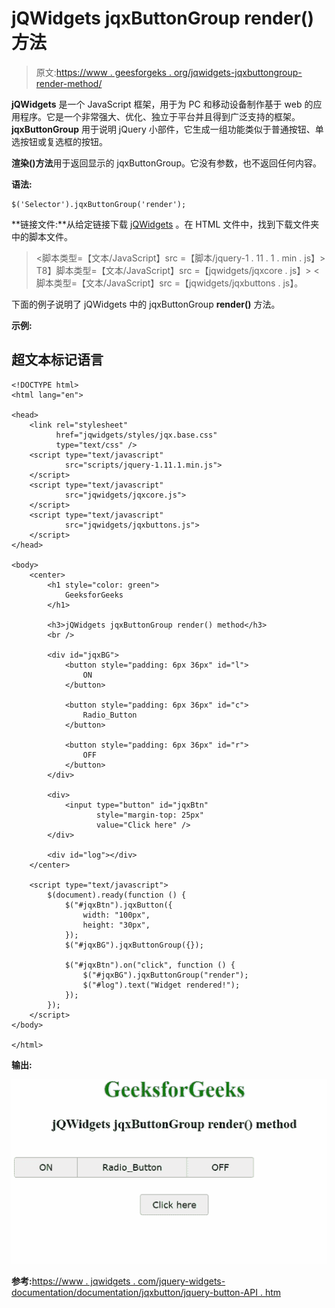 # jQWidgets jqxButtonGroup render()方法

> 原文:[https://www . geesforgeks . org/jqwidgets-jqxbuttongroup-render-method/](https://www.geeksforgeeks.org/jqwidgets-jqxbuttongroup-render-method/)

**jQWidgets** 是一个 JavaScript 框架，用于为 PC 和移动设备制作基于 web 的应用程序。它是一个非常强大、优化、独立于平台并且得到广泛支持的框架。 **jqxButtonGroup** 用于说明 jQuery 小部件，它生成一组功能类似于普通按钮、单选按钮或复选框的按钮。

**渲染()方法**用于返回显示的 jqxButtonGroup。它没有参数，也不返回任何内容。

**语法:**

```
$('Selector').jqxButtonGroup('render');
```

**链接文件:**从给定链接下载 [jQWidgets](https://www.jqwidgets.com/download/) 。在 HTML 文件中，找到下载文件夹中的脚本文件。

> <link rel="”stylesheet”" href="”jqwidgets/styles/jqx.base.css”" type="”text/css”">
> <脚本类型=【文本/JavaScript】src =【脚本/jquery-1 . 11 . 1 . min . js】></脚本>
> T8】脚本类型=【文本/JavaScript】src =【jqwidgets/jqxcore . js】></脚本>
> <脚本类型=【文本/JavaScript】src =【jqwidgets/jqxbuttons . js】。

下面的例子说明了 jQWidgets 中的 jqxButtonGroup **render()** 方法。

**示例:**

## 超文本标记语言

```
<!DOCTYPE html>
<html lang="en">

<head>
    <link rel="stylesheet" 
          href="jqwidgets/styles/jqx.base.css" 
          type="text/css" />
    <script type="text/javascript" 
            src="scripts/jquery-1.11.1.min.js">
    </script>
    <script type="text/javascript" 
            src="jqwidgets/jqxcore.js">
    </script>
    <script type="text/javascript" 
            src="jqwidgets/jqxbuttons.js">
    </script>
</head>

<body>
    <center>
        <h1 style="color: green">
            GeeksforGeeks
        </h1>

        <h3>jQWidgets jqxButtonGroup render() method</h3>
        <br />

        <div id="jqxBG">
            <button style="padding: 6px 36px" id="l">
                ON
            </button>

            <button style="padding: 6px 36px" id="c">
                Radio_Button
            </button>

            <button style="padding: 6px 36px" id="r">
                OFF
            </button>
        </div>

        <div>
            <input type="button" id="jqxBtn" 
                   style="margin-top: 25px"
                   value="Click here" />
        </div>

        <div id="log"></div>
    </center>

    <script type="text/javascript">
        $(document).ready(function () {
            $("#jqxBtn").jqxButton({
                width: "100px",
                height: "30px",
            });
            $("#jqxBG").jqxButtonGroup({});

            $("#jqxBtn").on("click", function () {
                $("#jqxBG").jqxButtonGroup("render");
                $("#log").text("Widget rendered!");
            });
        });
    </script>
</body>

</html>
```

**输出:**

![](img/3f3c0335259d138abe8ae360e7a339c4.png)

**参考:**[https://www . jqwidgets . com/jquery-widgets-documentation/documentation/jqxbutton/jquery-button-API . htm](https://www.jqwidgets.com/jquery-widgets-documentation/documentation/jqxbutton/jquery-button-api.htm)